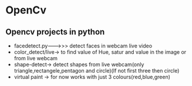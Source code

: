 # OpenCv
## Opencv projects in python
* facedetect.py--->>> detect faces in webcam live video  
* color_detect/live-> to find value of Hue, satur and value in the image or from live webcam
* shape-detect-> detect shapes from live webcam(only triangle,rectangele,pentagon and circle)(If not first three then circle)
* virtual paint -> for now works with just 3 colours(red,blue,green)

